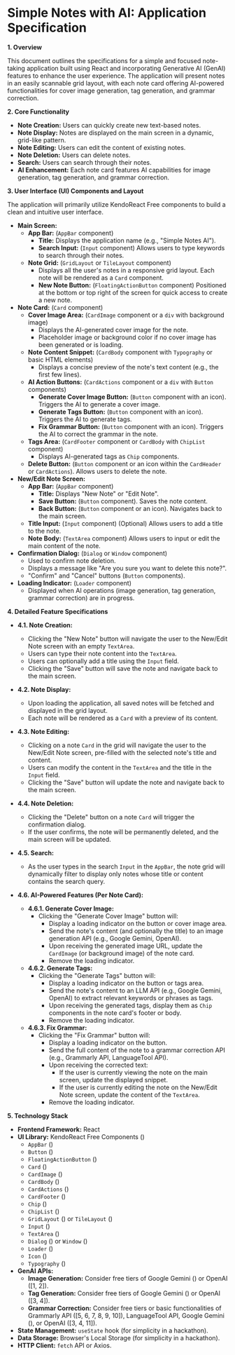 # Simple Notes with AI: Application Specification

**1. Overview**

This document outlines the specifications for a simple and focused note-taking application built using React and incorporating Generative AI (GenAI) features to enhance the user experience. The application will present notes in an easily scannable grid layout, with each note card offering AI-powered functionalities for cover image generation, tag generation, and grammar correction.

**2. Core Functionality**

- **Note Creation:** Users can quickly create new text-based notes.
- **Note Display:** Notes are displayed on the main screen in a dynamic, grid-like pattern.
- **Note Editing:** Users can edit the content of existing notes.
- **Note Deletion:** Users can delete notes.
- **Search:** Users can search through their notes.
- **AI Enhancement:** Each note card features AI capabilities for image generation, tag generation, and grammar correction.

**3. User Interface (UI) Components and Layout**

The application will primarily utilize KendoReact Free components to build a clean and intuitive user interface.

- **Main Screen:**
  - **App Bar:** (`AppBar` component)
    - **Title:** Displays the application name (e.g., "Simple Notes AI").
    - **Search Input:** (`Input` component) Allows users to type keywords to search through their notes.
  - **Note Grid:** (`GridLayout` or `TileLayout` component)
    - Displays all the user's notes in a responsive grid layout. Each note will be rendered as a `Card` component.
    - **New Note Button:** (`FloatingActionButton` component) Positioned at the bottom or top right of the screen for quick access to create a new note.
- **Note Card:** (`Card` component)
  - **Cover Image Area:** (`CardImage` component or a `div` with background image)
    - Displays the AI-generated cover image for the note.
    - Placeholder image or background color if no cover image has been generated or is loading.
  - **Note Content Snippet:** (`CardBody` component with `Typography` or basic HTML elements)
    - Displays a concise preview of the note's text content (e.g., the first few lines).
  - **AI Action Buttons:** (`CardActions` component or a `div` with `Button` components)
    - **Generate Cover Image Button:** (`Button` component with an icon). Triggers the AI to generate a cover image.
    - **Generate Tags Button:** (`Button` component with an icon). Triggers the AI to generate tags.
    - **Fix Grammar Button:** (`Button` component with an icon). Triggers the AI to correct the grammar in the note.
  - **Tags Area:** (`CardFooter` component or `CardBody` with `ChipList` component)
    - Displays AI-generated tags as `Chip` components.
  - **Delete Button:** (`Button` component or an icon within the `CardHeader` or `CardActions`). Allows users to delete the note.
- **New/Edit Note Screen:**
  - **App Bar:** (`AppBar` component)
    - **Title:** Displays "New Note" or "Edit Note".
    - **Save Button:** (`Button` component). Saves the note content.
    - **Back Button:** (`Button` component or an icon). Navigates back to the main screen.
  - **Title Input:** (`Input` component) (Optional) Allows users to add a title to the note.
  - **Note Body:** (`TextArea` component) Allows users to input or edit the main content of the note.
- **Confirmation Dialog:** (`Dialog` or `Window` component)
  - Used to confirm note deletion.
  - Displays a message like "Are you sure you want to delete this note?".
  - "Confirm" and "Cancel" buttons (`Button` components).
- **Loading Indicator:** (`Loader` component)
  - Displayed when AI operations (image generation, tag generation, grammar correction) are in progress.

**4. Detailed Feature Specifications**

- **4.1. Note Creation:**

  - Clicking the "New Note" button will navigate the user to the New/Edit Note screen with an empty `TextArea`.
  - Users can type their note content into the `TextArea`.
  - Users can optionally add a title using the `Input` field.
  - Clicking the "Save" button will save the note and navigate back to the main screen.

- **4.2. Note Display:**

  - Upon loading the application, all saved notes will be fetched and displayed in the grid layout.
  - Each note will be rendered as a `Card` with a preview of its content.

- **4.3. Note Editing:**

  - Clicking on a note `Card` in the grid will navigate the user to the New/Edit Note screen, pre-filled with the selected note's title and content.
  - Users can modify the content in the `TextArea` and the title in the `Input` field.
  - Clicking the "Save" button will update the note and navigate back to the main screen.

- **4.4. Note Deletion:**

  - Clicking the "Delete" button on a note `Card` will trigger the confirmation dialog.
  - If the user confirms, the note will be permanently deleted, and the main screen will be updated.

- **4.5. Search:**

  - As the user types in the search `Input` in the `AppBar`, the note grid will dynamically filter to display only notes whose title or content contains the search query.

- **4.6. AI-Powered Features (Per Note Card):**
  - **4.6.1. Generate Cover Image:**
    - Clicking the "Generate Cover Image" button will:
      - Display a loading indicator on the button or cover image area.
      - Send the note's content (and optionally the title) to an image generation API (e.g., Google Gemini, OpenAI).
      - Upon receiving the generated image URL, update the `CardImage` (or background image) of the note card.
      - Remove the loading indicator.
  - **4.6.2. Generate Tags:**
    - Clicking the "Generate Tags" button will:
      - Display a loading indicator on the button or tags area.
      - Send the note's content to an LLM API (e.g., Google Gemini, OpenAI) to extract relevant keywords or phrases as tags.
      - Upon receiving the generated tags, display them as `Chip` components in the note card's footer or body.
      - Remove the loading indicator.
  - **4.6.3. Fix Grammar:**
    - Clicking the "Fix Grammar" button will:
      - Display a loading indicator on the button.
      - Send the full content of the note to a grammar correction API (e.g., Grammarly API, LanguageTool API).
      - Upon receiving the corrected text:
        - If the user is currently viewing the note on the main screen, update the displayed snippet.
        - If the user is currently editing the note on the New/Edit Note screen, update the content of the `TextArea`.
      - Remove the loading indicator.

**5. Technology Stack**

- **Frontend Framework:** React
- **UI Library:** KendoReact Free Components ()
  - `AppBar` ()
  - `Button` ()
  - `FloatingActionButton` ()
  - `Card` ()
  - `CardImage` ()
  - `CardBody` ()
  - `CardActions` ()
  - `CardFooter` ()
  - `Chip` ()
  - `ChipList` ()
  - `GridLayout` () or `TileLayout` ()
  - `Input` ()
  - `TextArea` ()
  - `Dialog` () or `Window` ()
  - `Loader` ()
  - `Icon` ()
  - `Typography` ()
- **GenAI APIs:**
  - **Image Generation:** Consider free tiers of Google Gemini () or OpenAI ([1, 2]).
  - **Tag Generation:** Consider free tiers of Google Gemini () or OpenAI ([3, 4]).
  - **Grammar Correction:** Consider free tiers or basic functionalities of Grammarly API ([5, 6, 7, 8, 9, 10]), LanguageTool API, Google Gemini (), or OpenAI ([3, 4, 11]).
- **State Management:** `useState` hook (for simplicity in a hackathon).
- **Data Storage:** Browser's Local Storage (for simplicity in a hackathon).
- **HTTP Client:** `fetch` API or Axios.
